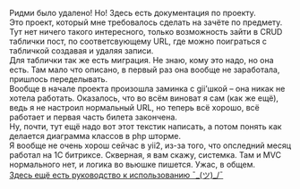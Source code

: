 Ридми было удалено! Но! Здесь есть документация по проекту.<br>
Это проект, который мне требовалось сделать на зачёте по предмету.<br>
Тут нет ничего такого интересного, только возможность зайти в CRUD таблички пост, по соответсвующему URL, где можно поиграться с табличкой создавая и удаляя записи.<br>
Для таблички так же есть миграция. Не знаю, кому это надо, но она есть. Там мало что описано, в первый раз она вообще не заработала, пришлось переделывать.<br>
Вообще в начале проекта произошла заминка с gii’шкой – она никак не хотела работать. Оказалось, что во всём виноват я сам (как же ещё), ведь я не настроил нормальный URL, но теперь всё хорошо, всё работает и первая часть билета закончена.<br>
Ну, почти, тут ещё надо вот этот текстик написать, а потом понять как делается диаграмма классов в php шторме.<br>
Я вообще не очень хорош сейчас в yii2, из-за того, что опследний месяц работал на 1С битриксе. Скверная, я вам скажу, системка. Там и MVC нормального нет, и логика во вьюшке пишется. Ужас, в общем. <br>
<a href='https://bigon25565.github.io/bilet8/lol.md'>Здесь ещё есть руководство к использованию ¯\_(ツ)_/¯</a>

